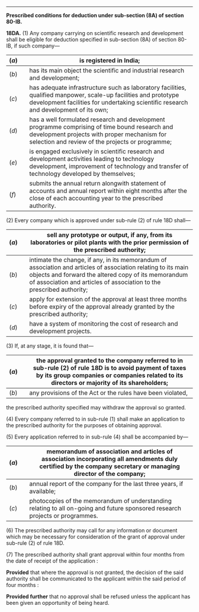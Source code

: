 ****

**Prescribed conditions for deduction under sub-section (8A) of section 80-IB.**

**18DA.** (1) Any company carrying on scientific research and development shall be eligible for deduction specified in sub-section (8A) of section 80-IB, if such company— 

(_a_)|  |  is registered in India;  
---|---|---  
(_b_)|  |  has its main object the scientific and industrial research and development;  
(_c_)|  |  has adequate infrastructure such as laboratory facilities, qualified manpower, scale-up facilities and prototype development facilities for undertaking scientific research and development of its own;  
(_d_)|  |  has a well formulated research and development programme comprising of time bound research and development projects with proper mechanism for selection and review of the projects or programme;  
(_e_)|  |  is engaged exclusively in scientific research and development activities leading to technology development, improvement of technology and transfer of technology developed by themselves;  
(_f_)|  |  submits the annual return alongwith statement of accounts and annual report within eight months after the close of each accounting year to the prescribed authority.   
  
(2) Every company which is approved under sub-rule (2) of rule 18D shall— 

(_a_)|  |  sell any prototype or output, if any, from its laboratories or pilot plants with the prior permission of the prescribed authority;  
---|---|---  
(_b_)|  |  intimate the change, if any, in its memorandum of association and articles of association relating to its main objects and forward the altered copy of its memorandum of association and articles of association to the prescribed authority;  
(_c_)|  |  apply for extension of the approval at least three months before expiry of the approval already granted by the prescribed authority;  
(_d_)|  |  have a system of monitoring the cost of research and development projects.  
  
(3) If, at any stage, it is found that— 

(_a_) |  |  the approval granted to the company referred to in sub-rule (2) of rule 18D is to avoid payment of taxes by its group companies or companies related to its directors or majority of its shareholders;  
---|---|---  
(_b_) |  |  any provisions of the Act or the rules have been violated,  
  
the prescribed authority specified may withdraw the approval so granted.

(4) Every company referred to in sub-rule (1) shall make an application to the prescribed authority for the purposes of obtaining approval.

(5) Every application referred to in sub-rule (4) shall be accompanied by—

(_a_) |  | memorandum of association and articles of association incorporating all amendments duly certified by the company secretary or managing director of the company;  
---|---|---  
(_b_) |  |  annual report of the company for the last three years, if available;  
(_c_) |  |  photocopies of the memorandum of understanding relating to all on-going and future sponsored research projects or programmes.  
  
(6) The prescribed authority may call for any information or document which may be necessary for consideration of the grant of approval under sub-rule (2) of rule 18D.

(7) The prescribed authority shall grant approval within four months from the date of receipt of the application :

**Provided** that where the approval is not granted, the decision of the said authority shall be communicated to the applicant within the said period of four months :

**Provided further** that no approval shall be refused unless the applicant has been given an opportunity of being heard.